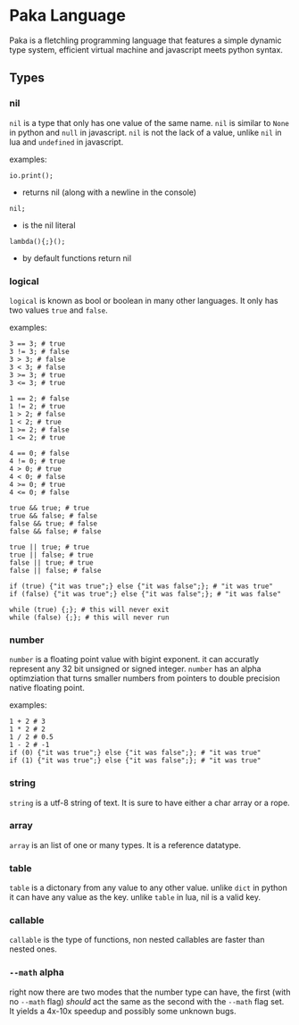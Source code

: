 # Paka Language
Paka is a fletchling programming language that features a simple dynamic type system, efficient virtual machine and javascript meets python syntax.

## Types

### nil
`nil` is a type that only has one value of the same name.
`nil` is similar to `None` in python and `null` in javascript.
`nil` is not the lack of a value, unlike `nil` in lua and `undefined` in javascript.

examples:
```
io.print();
```
* returns nil (along with a newline in the console)
```
nil;
```
*  is the nil literal
```
lambda(){;}();
```
* by default functions return nil

### logical
`logical` is known as bool or boolean in many other languages.
It only has two values `true` and `false`.

examples:
```
3 == 3; # true
3 != 3; # false
3 > 3; # false
3 < 3; # false
3 >= 3; # true
3 <= 3; # true

1 == 2; # false
1 != 2; # true
1 > 2; # false
1 < 2; # true
1 >= 2; # false
1 <= 2; # true

4 == 0; # false
4 != 0; # true
4 > 0; # true
4 < 0; # false
4 >= 0; # true
4 <= 0; # false

true && true; # true
true && false; # false
false && true; # false
false && false; # false

true || true; # true
true || false; # true
false || true; # true
false || false; # false

if (true) {"it was true";} else {"it was false";}; # "it was true"
if (false) {"it was true";} else {"it was false";}; # "it was false"

while (true) {;}; # this will never exit
while (false) {;}; # this will never run
```

### number
`number` is a floating point value with bigint exponent.
it can accuratly represent any 32 bit unsigned or signed integer.
`number` has an alpha optimziation that turns smaller numbers from pointers to double precision native floating point.

examples:
```
1 + 2 # 3
1 * 2 # 2
1 / 2 # 0.5
1 - 2 # -1
if (0) {"it was true";} else {"it was false";}; # "it was true"
if (1) {"it was true";} else {"it was false";}; # "it was true"
```

### string
`string` is a utf-8 string of text. It is sure to have either a char array or a rope. 

### array
`array` is an list of one or many types. It is a reference datatype.

### table
`table` is a dictonary from any value to any other value.
unlike `dict` in python it can have any value as the key.
unlike `table` in lua, nil is a valid key.

### callable
`callable` is the type of functions, non nested callables are faster than nested ones.

### `--math` alpha

right now there are two modes that the number type can have, the first (with no `--math` flag) *should* act the same as the second with the `--math` flag set.
It yields a 4x-10x speedup and possibly some unknown bugs.